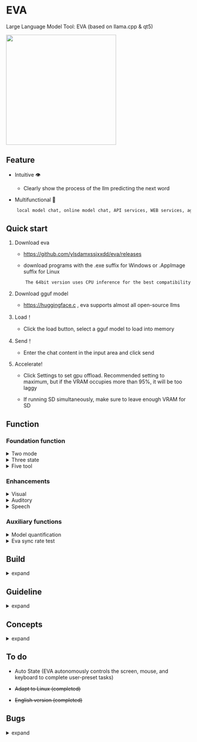 # EVA

Large Language Model Tool: EVA (based on llama.cpp & qt5)


<img src="https://github.com/ylsdamxssjxxdd/eva/assets/63994076/a7c5943a-aa4f-4e46-a6c6-284be990fd59" width="300px">

## Feature

- Intuitive 👁️

    - Clearly show the process of the llm predicting the next word

- Multifunctional 🦾

```txt
    local model chat, online model chat, API services, WEB services, agent, multimodal, knowledge base QA, code interpreter, software control, text2img, speech2text, model quantize, model evaluation
```

## Quick start

1. Download eva

    - https://github.com/ylsdamxssjxxdd/eva/releases

    - download programs with the .exe suffix for Windows or .AppImage suffix for Linux

    ```txt
        The 64bit version uses CPU inference for the best compatibility; The cuda version uses an NVIDIA graphics card for acceleration and requires cuda to be installed on the computer; The Vulkan version uses any graphics card for acceleration and requires the computer to have a graphics card installed
    ```

2. Download gguf model

    - https://huggingface.c , eva supports almost all open-source llms

3. Load！

    - Click the load button, select a gguf model to load into memory

4. Send！

    - Enter the chat content in the input area and click send

5. Accelerate!

    - Click Settings to set gpu offload. Recommended setting to maximum, but if the VRAM occupies more than 95%, it will be too laggy

    - If running SD simultaneously, make sure to leave enough VRAM for SD


## Function

### Foundation function

<details>

<summary> Two mode </summary>

1. Local mode: you left clicks the load button to interact by loading the local model

2. Link mode: you right clicks the load button and inputs the API endpoint of a certain model service for interaction (Currently supports openai type compatible interfaces)

</details>

<details>

<summary> Three state </summary>

1. Chat state

    - The default state, where chat content is entered in the input area and the model responds

    - You can set prompt templatee in date button

    - You can mount tools for the model, but they may affect the model's intelligence

    - You can upload a CSV format question bank for testing

    - You can take a screenshot by pressing f1 and record speech by pressing f2. The screenshot and recording will be sent to the multimodal or whisper for corresponding processing

2. Completion state

    - Typing any text in the output area and the model completing it

3. Service state

    - eva becomes an open API port service and can also chat on web pages

</details>

<details>

<summary> Five tool </summary>

In local mode and chat state, you can click on the date button to mount the tool

```txt
    The principle is to add an additional instruction in the system instruction to guide the model to call the corresponding tool
    After each model prediction is completed, eva will automatically detects whether it contains the XML field of the calling tool. If it does, the corresponding tool is called. After the tool is executed, the result is sent to the model for further prediction
```

1. calculator

    - Model output the calculation formula to the calculator tool, and the tool will return the calculation result

    - Example: Calculate 888 * 999

    - Difficulty of calling: ⭐

2. controller

    - Model output the control number to the controller tool, and the tool will return the execution result

    - Example: playing music

    - Difficulty of calling: ⭐

3. engineer

    - An automated tool execution chain similar to Cline

    - Example: help me build an initial project for cmake qt

    - Difficulty of calling: ⭐⭐⭐⭐⭐

4. knowledge

    - Model output query text to the knowledge tool, which will return the three most relevant embedded knowledge items

    - Requirement: you need to upload documents and build a knowledge base in the proliferation window first

    - Example: What are the functions of the EVA?

    - Difficulty of calling: ⭐⭐

    <img src="https://github.com/ylsdamxssjxxdd/eva/assets/63994076/a0b8c4e7-e8dd-4e08-bcb2-2f890d77d632" width="500px">

5. stablediffusion

    - Model output drawing prompt words to the stablediffusion tool, which will return the drawn 

    - Requirement: you need to first configure the model path of the text2image in the proliferation window

    - Example: drawing a girl

    - Difficulty of calling: ⭐⭐

    <img src="https://github.com/ylsdamxssjxxdd/eva/assets/63994076/627e5cd2-2361-4112-9df4-41b908fb91c7" width="500px">

</details>

### Enhancements

<details>

<summary> Visual </summary>

- Introduction: In Local Mode + Conversation State, you can mount visual models. Visual models typically have "mmproj" in their name and are usually compatible with specific models. Once successfully mounted, users can select an image for pre-decoding, which will serve as the context for the model.

- Activation: Right-click on the "load mmproj" input box in the settings and select the mmproj model. You can pre-decode an image by dragging it into the input box, right-clicking the input box to click, or pressing F1 to take a screenshot. Then, click the send button to pre-decode the image, and after decoding, you can proceed with the Q&A.

</details>

<details>

<summary> Auditory </summary>

- Introduction: With the help of the whisper.cpp project, the user's speech can be converted to text.

- Activation: Right-click the status area to open the expansion window, select the speech2text tab, and choose the path where the whisper model is located. Return to the main interface, press the F2 shortcut to start recording, press F2 again to end the recording, and it will automatically convert to text and fill into the input area.

</details>

<details>

<summary> Speech </summary>

- Introduction: Using the speech function of the Windows system or outetts model, the llm's output text can be converted to speech and automatically played.

- Activation: Right-click the status area to open the expansion window, select the text2speech tab, and enable a sound source.

</details>

### Auxiliary functions

<details>

<summary> Model quantification </summary>

- You can right-click on the status area to pop up a proliferation window, and quantify the unquantized gguf models of fp32, fp16, and bf16 in the model quantization tab

</details>

<details>

<summary> Eva sync rate test </summary>

- In chat state, the model can be tested for sync rate. Right click on the input area and select \<Eva sync rate test>

- The main test model's instruction following ability, the higher the sync rate, the stronger the model 😊

</details>

## Build

<details>

<summary> expand </summary>

1. Configure the environment

    - install Qt5.15 https://download.qt.io/

    - install cmake https://cmake.org/

    - nvidia gpu accelerate, install cuda-tooklit https://developer.nvidia.com/cuda-toolkit-archive

    - more gpu accelerate, install VulkanSDK https://vulkan.lunarg.com/sdk/home

2. Clone source code

    ```bash
    git clone https://github.com/ylsdamxssjxxdd/eva.git
    ```

3. Build

    ```bash
    cd eva
    cmake -B build -DBODY_PACK=OFF -DGGML_VULKAN=OFF -DGGML_CUDA=OFF
    cmake --build build --config Release
    ```

    - BODY_PACK: Flag indicating whether packaging is required. If enabled, all components will be place in the bin directory in Windows, and all components will be packaged as an AppImage file in Linux

    - GGML_CUDA: Flag indicating whether cuda acceleration needs to be enabled

    - GGML_VULKAN: Flag indicating whether vulkan acceleration needs to be enabled

</details>

## Guideline

<details>

<summary> expand </summary>

- Load process

    - [ui] -> you clicks on load -> Select path -> Send setting parameters -> [bot] -> Processing parameters -> Send overload signal -> [ui] -> Pre load -> Loading interface status -> Send loading signal -> [bot] -> Start loading -> Send loading animation signal -> After loading reset -> Pre decoding system instruction -> Send loading completion signal -> [ui] -> Accelerate loading animation -> Loading animation end -> Rolling animation start -> Animation end -> Force unlocking -> Trigger sending -> Send pre decoding (only decoding but not sampling output) instruction -> Normal interface status -> END

- Send process

    -[ui] -> you clicks send -> Mode/tag/content analysis -> Conversation mode -> Inference interface state -> Send input parameters -> Send inference signal -> [bot] -> Preprocess you input -> Streaming loop output -> Loop termination -> Send inference end signal -> [ui] -> Normal interface state -> END

- Date process

    - [ui] -> you click on agreement -> Display last configuration -> Click confirm -> Record you configuration -> Send agreement parameters -> [bot] -> Record you configuration -> Send agreement reset signal -> [ui] -> Trigger interface reset -> Send reset signal -> [bot] -> Initialize required components for model operation -> Send reset completion signal -> [ui] -> Pre decode if system instructions change -> END

- Set process

    - [ui] -> you clicks on settings -> Display last configuration -> Click confirm -> Record you configuration -> Send setting parameters -> [bot] -> Record you configuration -> Analyze configuration changes -> END/Send overload signal/Send setting reset signal -> [ui] -> Pre load/trigger interface reset -> END

- Predecoding image process

    - [ui] -> you uploads image/presses F1 screenshot -> Trigger send -> Inference interface state -> Send pre decoded image command -> [bot] -> Pre decoded image -> Occupy 1024 tokens -> Send decoding completion signal -> [ui] -> Normal interface state -> END

- Recording to text process

    - [ui] -> you presses f2 for the first time -> Need to specify the Whisper model path -> Send expend interface display signal -> [expend] -> Pop up sound reproduction interface -> Select path -> Send Whisper model path -> [ui] -> you presses f2 again -> Recording interface status -> Start recording -> you presses f2 again -> End recording -> Save WAV file to local -> Resample WAV file to 16khz -> Send WAV file path -> [expend] -> Call Whisperexe for decoding -> After decoding is completed, save txt result to local -> Send text result -> [ui] -> Normal interface status -> Display to input area -> END

- Tool call process

    - [ui] -> you click to send -> Mode/tag/content analysis -> Dialogue mode situation -> Inference interface status -> Send input parameters -> Send inference signal -> [bot] -> Preprocess you input -> Streaming loop output -> Loop termination -> Send inference end signal -> [ui] -> Extract XML field from the current output of the model -> Send XML field -> Send tool inference signal -> [tool] -> Execute corresponding function based on XML field -> Return result after execution -> [ui] -> Use the returned result as the sending content and add observation prefix -> Trigger sending -> ·· -> No reasonable XML field -> Normal interface state -> END

- Building a knowledge base process

    - 【expend】 -> yous enter the knowledge base tab -> yous click to select models -> Select embedded models -> Start server. exe -> Start complete -> Automatically write the v1/embeddings endpoint of the server into the address bar -> yous click to upload and select a txt text -> Text segmentation -> yous can modify the content of the text segment to be embedded as needed -> yous click to embed the text segment -> Send each text segment to the endpoint address and receive the calculated word vector -> Display embedded text segments in the table -> Send embedded text segment data -> 【tool】 -> END

- Knowledge base Q&A process

    - [ui] -> Tool invocation process -> XML field contains knowledge keyword -> Send XML field -> Send tool inference signal -> [tool] -> Execute knowledge function -> Send query field to embedded endpoint -> [server] -> Return calculated word vector -> [tool] -> Calculate cosine similarity between query segment word vector and each embedded text segment word vector -> Return the three most similar text segments -> [ui] -> Use the returned result as the sending content and add observation prefix -> Trigger sending -> ··· -> No reasonable XML field -> Normal interface state -> END

- Link process

    - [ui] -> you right-click load -> Configure IP and endpoints -> Click confirm -> Lock interface -> Record configuration -> Connection test -> Test passed -> Unlock interface -> END

    - The other processes in the linked state are similar to the above, replacing [bot] with [net]

- Debug process

    - [ui] -> The you can pull up the status area to pop up a debug button -> the you can open the debug button -> click send -> enter the debugging state ->send process, only decode and sample once -> click Next -> send process, only decode and sample once -> ··· -> exit the debugging state when a stop flag is detected/the maximum output length is reached/manual stop is reached -> END

</details>

## Concepts

<details>

<summary> expand </summary>

- model: Composed of a formula and a set of parameters

- token: The number of words, for example, hello token=123, my token=14, his token=3249, different model numbers are different

- vocab: The tokens for all words set during the training of this model are different for different model word lists

- kv cache: The keys and values of the previously calculated model's attention mechanism are equivalent to the model's memory

- decoding: The model calculates a vector table based on the context cache and the incoming new token, and obtains a new context cache

- sampling: Calculate the probability table based on the vector table and select the next word

- predict: (Decoding + Sampling) Loop

- predecode: Decode only without sampling, used to cache context such as system instructions

---

- n_ctx_train: The maximum number of tokens that can be decoded during model training

- n_ctx: The maximum number of tokens that the model can accept during decoding set by the you cannot exceed n_ctx_train, which is equivalent to memory capacity

- temperature: During sampling, the vector table will be converted into a probability table based on the temperature value, and the higher the temperature, the greater the randomness

- vecb: The probability distribution of all tokens in the word list during this decoding

- prob: The final selection probability of all tokens in the vocabulary in this sampling

</details>

## To do

- Auto State (EVA autonomously controls the screen, mouse, and keyboard to complete user-preset tasks)

- ~~Adapt to Linux (completed)~~

- ~~English version (completed)~~

## Bugs

<details>

<summary> expand </summary>

- There is a memory leak in the model inference, located in the sampling part of xbot.cpp, which is also related to qt's qplaintextedit and needs to be fixed

- In link mode, it is not possible to send continuously without intervals. It is alleviated by triggering after a timed 100ms. The QNetworkAccess Manager located in xnet.cpp cannot be released in a timely manner and needs to be fixed
-Multimodal model output abnormality, needs to be aligned with llava.cpp, to be fixed

---

- Truncate once after reaching the maximum context length and then reach it again. Decoding will fail and can be alleviated by temporarily placing empty memory. The llama_decode located in xbot.cpp returns 1 (unable to find the kv slot), which has not been fixed (in fact, after truncation, the number of tokens sent and the reserved part still exceed the maximum context length, and needs to be truncated again)

- Some UTF-8 characters have parsing issues and have been fixed (incomplete UTF-8 characters in model output need to be manually concatenated into one)

- Memory leakage during model switching, fixed (not using MMP when using CUDA)

- The version compiled by Mingw cannot recognize the Chinese path during loading, and is located in the fp=std:: fopen (fname, mode); of llama.cpp;, Fixed (using QTextCodec:: codecForName ("GB2312") to transcode characters)

- CSV files cannot be parsed correctly when there are special symbols, located in the readCsvFile function of utils.cpp, fixed (using an improved parsing method that relies on a simple state machine to track whether text segments are inside quotation marks and correctly handle line breaks within fields)

</details>
